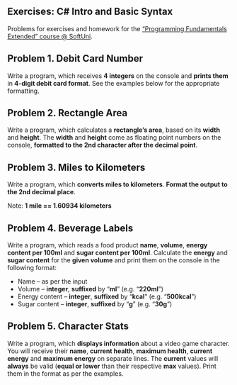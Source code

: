 ## Exercises: C# Intro and Basic Syntax

Problems for exercises and homework for the [“Programming
Fundamentals Extended” course @ SoftUni](https://softuni.bg/courses/programming-fundamentals).


## Problem 1. Debit Card Number 

Write a program, which receives **4 integers** on the
console and **prints them** in **4-digit debit card format**.
See the examples below for the appropriate formatting.



## Problem 2. Rectangle Area 

Write a program, which calculates a **rectangle’s area**, based
on its **width** and **height**. The **width** and **height**
come as floating point numbers on the console, 
**formatted to the  2nd character after the decimal point**.



## Problem 3. Miles to Kilometers 

Write a program, which **converts miles to kilometers**.
**Format the output to the 2nd decimal place**.

Note: **1 mile == 1.60934 kilometers**



## Problem 4. Beverage Labels 

Write a program, which reads a food product **name**, **volume**,
**energy content per 100ml** and **sugar content per
100ml**. Calculate the **energy** and **sugar content** for
the **given volume** and print them on the console in the
following format:

- 
	Name – as per the input 
- 
	Volume – **integer**, **suffixed** by “**ml**” (e.g.
	“**220ml**”) 
- 
	Energy content – **integer**, **suffixed** by “**kcal**”
	(e.g. “**500kcal**”) 
- 
	Sugar content – **integer**, **suffixed** by “**g**”
	(e.g. “**30g**”) 
	 



## Problem 5. Character Stats 

Write a program, which **displays information** about a video game
character. You will receive their **name**, **current health**,
**maximum health**, **current energy** and **maximum energy** on
separate lines. The **current** values will **always** be valid
(**equal or lower** than their respective **max** values).
Print them in the format as per the examples.


